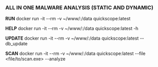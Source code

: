 <H3>ALL IN ONE MALWARE ANALYSIS (STATIC AND DYNAMIC)</H3>

**RUN**
docker run -it --rm -v ~/www/:/data quickscope:latest 

**HELP**
docker run -it --rm -v ~/www/:/data quickscope:latest -h

**UPDATE**
docker run -it --rm -v ~/www/:/data quickscope:latest --db_update

**SCAN**
docker run -it --rm -v ~/www/:/data quickscope:latest --file <file/to/scan.exe> --analyze
